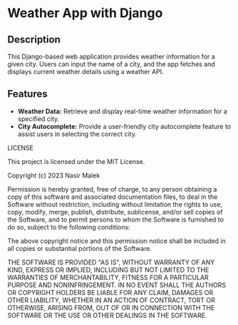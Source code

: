 # Weather App with Django

## Description

This Django-based web application provides weather information for a given city. Users can input the name of a city, and the app fetches and displays current weather details using a weather API.

## Features

- **Weather Data:** Retrieve and display real-time weather information for a specified city.
- **City Autocomplete:** Provide a user-friendly city autocomplete feature to assist users in selecting the correct city.


LICENSE

This project is licensed under the MIT License.

Copyright (c) 2023 Nasir Malek

Permission is hereby granted, free of charge, to any person obtaining a copy
of this software and associated documentation files, to deal
in the Software without restriction, including without limitation the rights
to use, copy, modify, merge, publish, distribute, sublicense, and/or sell
copies of the Software, and to permit persons to whom the Software is
furnished to do so, subject to the following conditions:

 The above copyright notice and this permission notice shall be included in all
 copies or substantial portions of the Software.

  THE SOFTWARE IS PROVIDED "AS IS", WITHOUT WARRANTY OF ANY KIND, EXPRESS OR
  IMPLIED, INCLUDING BUT NOT LIMITED TO THE WARRANTIES OF MERCHANTABILITY,
  FITNESS FOR A PARTICULAR PURPOSE AND NONINFRINGEMENT. IN NO EVENT SHALL THE
  AUTHORS OR COPYRIGHT HOLDERS BE LIABLE FOR ANY CLAIM, DAMAGES OR OTHER
  LIABILITY, WHETHER IN AN ACTION OF CONTRACT, TORT OR OTHERWISE, ARISING FROM,
  OUT OF OR IN CONNECTION WITH THE SOFTWARE OR THE USE OR OTHER DEALINGS IN THE
  SOFTWARE.
